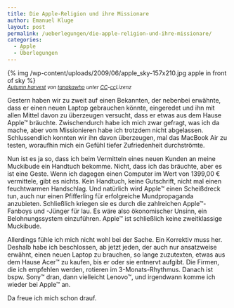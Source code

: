 ```yaml
---
title: Die Apple-Religion und ihre Missionare
author: Emanuel Kluge
layout: post
permalink: /ueberlegungen/die-apple-religion-und-ihre-missionare/
categories:
  - Apple
  - Überlegungen
---
```


{% img /wp-content/uploads/2009/06/apple_sky-157x210.jpg apple in front of sky %}  
<small>*[Autumn harvest][flickr_img] von [tanakawho][flickr_user] unter [CC]-[cc]Lizenz*</small>

Gestern haben wir zu zweit auf einen Bekannten, der nebenbei erwähnte, dass er einen neuen Laptop gebrauchen könnte, eingeredet und ihn mit allen Mittel davon zu überzeugen versucht, dass er etwas aus dem Hause Apple&trade; bräuchte. Zwischendurch habe ich mich zwar gefragt, was ich da mache, aber vom Missionieren habe ich trotzdem nicht abgelassen. Schlussendlich konnten wir ihn davon überzeugen, mal das MacBook Air zu testen, woraufhin mich ein Gefühl tiefer Zufriedenheit durchströmte.

Nun ist es ja so, dass ich beim Vermitteln eines neuen Kunden an meine Muckibude ein Handtuch bekomme. Nicht, dass ich das bräuchte, aber es ist eine Geste. Wenn ich dagegen einen Computer im Wert von 1399,00 &euro; vermittele, gibt es nichts. Kein Handtuch, keine Gutschrift, nicht mal einen feuchtwarmen Handschlag. Und natürlich wird Apple&trade; einen Scheißdreck tun, auch nur einen Pfifferling für erfolgreiche Mundpropaganda anzubieten. Schließlich kriegen sie es durch die zahlreichen Apple&trade;-Fanboys und -Jünger für lau. Es wäre also ökonomischer Unsinn, ein Belohnungssystem einzuführen. Apple&trade; ist schließlich keine zweitklassige Muckibude.

Allerdings fühle ich mich nicht wohl bei der Sache. Ein Korrektiv muss her. Deshalb habe ich beschlossen, ab jetzt jeden, der auch nur ansatzweise erwähnt, einen neuen Laptop zu brauchen, so lange zuzutexten, etwas aus dem Hause Acer&trade; zu kaufen, bis er oder sie entnervt aufgibt. Die Firmen, die ich empfehlen werden, rotieren im 3-Monats-Rhythmus. Danach ist bspw. Sony&trade; dran, dann vielleicht Lenovo&trade;, und irgendwann komme ich wieder bei Apple&trade; an.

Da freue ich mich schon drauf.

[flickr_img]: http://www.flickr.com/photos/28481088@N00/1902807789/
[flickr_user]: http://www.flickr.com/photos/28481088@N00/
[cc]: http://creativecommons.org/licenses/by/2.0/deed.en
